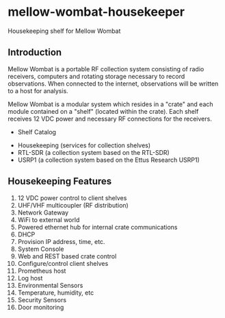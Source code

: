 # mellow-wombat-housekeeper
Housekeeping shelf for Mellow Wombat

## Introduction
Mellow Wombat is a portable RF collection system consisting of radio receivers,
computers and rotating storage necessary to record observations.  When 
connected to the internet, observations will be written to a host for analysis.

Mellow Wombat is a modular system which resides in a "crate" and each module
contained on a "shelf" (located within the crate).  Each shelf receives 12 VDC
power and necessary RF connections for the receivers.

* Shelf Catalog
+ Housekeeping (services for collection shelves)
+ RTL-SDR (a collection system based on the RTL-SDR)
+ USRP1 (a collection system based on the Ettus Research USRP1)

## Housekeeping Features

1. 12 VDC power control to client shelves
2. UHF/VHF multicoupler (RF distribution)
3. Network Gateway
  1. WiFi to external world
  2. Powered ethernet hub for internal crate communications
4. DHCP 
  1. Provision IP address, time, etc.
5. System Console
  1. Web and REST based crate control
  2. Configure/control client shelves
  3. Prometheus host
  4. Log host
6. Environmental Sensors
  1. Temperature, humidity, etc
7. Security Sensors
  1. Door monitoring
